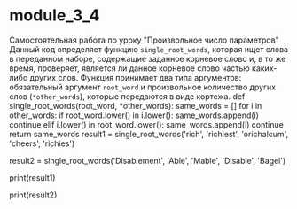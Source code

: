# module_3_4
Самостоятельная работа по уроку "Произвольное число параметров"
Данный код определяет функцию `single_root_words`, которая ищет слова в переданном наборе, содержащие заданное корневое слово и, в то же время, проверяет, является ли данное корневое слово частью каких-либо других слов. Функция принимает два типа аргументов: обязательный аргумент `root_word` и произвольное количество других слов (`*other_words`), которые передаются в виде кортежа.
def single_root_words(root_word, *other_words):
    same_words = []
    for i in other_words:
        if root_word.lower() in i.lower():
            same_words.append(i)
            continue
        elif i.lower() in root_word.lower():
            same_words.append(i)
            continue
    return same_words
result1 = single_root_words('rich', 'richiest', 'orichalcum', 'cheers', 'richies')

result2 = single_root_words('Disablement', 'Able', 'Mable', 'Disable', 'Bagel')

print(result1)

print(result2)
